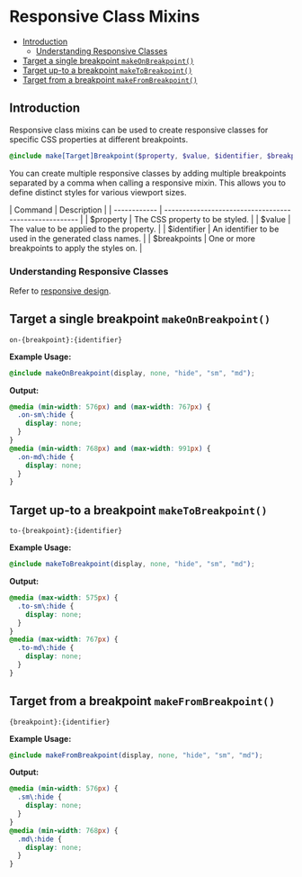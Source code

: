 # Responsive Class Mixins
<!-- TOC -->

- [Introduction](#introduction)
    - [Understanding Responsive Classes](#understanding-responsive-classes)
- [Target a single breakpoint `makeOnBreakpoint()`](#target-a-single-breakpoint-makeonbreakpoint)
- [Target up-to a breakpoint `makeToBreakpoint()`](#target-up-to-a-breakpoint-maketobreakpoint)
- [Target from a breakpoint `makeFromBreakpoint()`](#target-from-a-breakpoint-makefrombreakpoint)

<!-- /TOC -->

<a id="markdown-introduction" name="introduction"></a>

## Introduction

Responsive class mixins can be used to create responsive classes for specific CSS properties at
different breakpoints.

```scss
@include make[Target]Breakpoint($property, $value, $identifier, $breakpoints...);
```

You can create multiple responsive classes by adding multiple breakpoints separated by a comma
when calling a responsive mixin. This allows you to define distinct styles for various viewport
sizes.

<code-first-col></code-first-col>
| Command      | Description                                            |
| ------------ | ------------------------------------------------------ |
| $property    | The CSS property to be styled.                         |
| $value       | The value to be applied to the property.               |
| $identifier  | An identifier to be used in the generated class names. |
| $breakpoints | One or more breakpoints to apply the styles on.        |

<a id="markdown-understanding-responsive-classes" name="understanding-responsive-classes"></a>

### Understanding Responsive Classes

Refer to [responsive design](/docs/jtb/responsive-design).

<a id="markdown-target-a-single-breakpoint-makeonbreakpoint" name="target-a-single-breakpoint-makeonbreakpoint"></a>

## Target a single breakpoint `makeOnBreakpoint()`

`on-{breakpoint}:{identifier}`

**Example Usage:**
```scss
@include makeOnBreakpoint(display, none, "hide", "sm", "md");
```

**Output:**
```scss
@media (min-width: 576px) and (max-width: 767px) {
  .on-sm\:hide {
    display: none;
  }
}
@media (min-width: 768px) and (max-width: 991px) {
  .on-md\:hide {
    display: none;
  }
}
```

<a id="markdown-target-up-to-a-breakpoint-maketobreakpoint" name="target-up-to-a-breakpoint-maketobreakpoint"></a>

## Target up-to a breakpoint `makeToBreakpoint()`

`to-{breakpoint}:{identifier}`

**Example Usage:**
```scss
@include makeToBreakpoint(display, none, "hide", "sm", "md");
```

**Output:**
```scss
@media (max-width: 575px) {
  .to-sm\:hide {
    display: none;
  }
}
@media (max-width: 767px) {
  .to-md\:hide {
    display: none;
  }
}
```

<a id="markdown-target-from-a-breakpoint-makefrombreakpoint" name="target-from-a-breakpoint-makefrombreakpoint"></a>

## Target from a breakpoint `makeFromBreakpoint()`

`{breakpoint}:{identifier}`



**Example Usage:**
```scss
@include makeFromBreakpoint(display, none, "hide", "sm", "md");
```

**Output:**
```scss
@media (min-width: 576px) {
  .sm\:hide {
    display: none;
  }
}
@media (min-width: 768px) {
  .md\:hide {
    display: none;
  }
}
```


